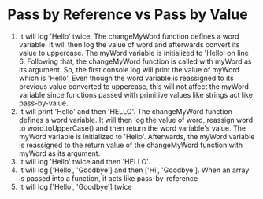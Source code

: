 # Pass by Reference vs Pass by Value

1. It will log 'Hello' twice. The changeMyWord function defines a word variable. It will then log the value of word and afterwards convert its value to uppercase. The myWord variable is initialized to 'Hello' on line 6. Following that, the changeMyWord function is called with myWord as its argument. So, the first console.log will print the value of myWord which is 'Hello'. Even though the word variable is reassigned to its previous value converted to uppercase, this will not affect the myWord variable since functions passed with primitive values like strings act like pass-by-value.
2. It will print 'Hello' and then 'HELLO'. The changeMyWord function defines a word variable. It will then log the value of word, reassign word to word.toUpperCase() and then return the word variable's value. The myWord variable is initialized to 'Hello'. Afterwards, the myWord variable is reassigned to the return value of the changeMyWord function with myWord as its argument.
3. It will log 'Hello' twice and then 'HELLO'.
4. It will log ['Hello', 'Goodbye'] and then ['Hi', 'Goodbye']. When an array is passed into a function, it acts like pass-by-reference
5. It will log ['Hello', 'Goodbye'] twice
